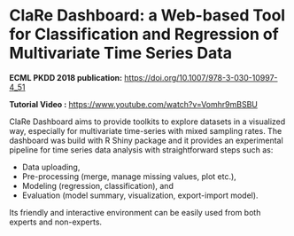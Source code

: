 # ClaRe Dashboard: a Web-based Tool for Classification and Regression of Multivariate Time Series Data

**ECML PKDD 2018 publication:** https://doi.org/10.1007/978-3-030-10997-4_51

**Tutorial Video :** https://www.youtube.com/watch?v=Vomhr9mBSBU

ClaRe Dashboard aims to provide toolkits to explore datasets in a visualized way, especially for multivariate time-series with mixed sampling rates. The dashboard was build with R Shiny package and it provides an experimental pipeline for time series data analysis with straightforward steps such as:
- Data uploading, 
- Pre-processing (merge, manage missing values, plot etc.), 
- Modeling (regression, classification), and 
- Evaluation (model summary, visualization, export-import model).

Its friendly and interactive environment can be easily used from both experts and non-experts.

